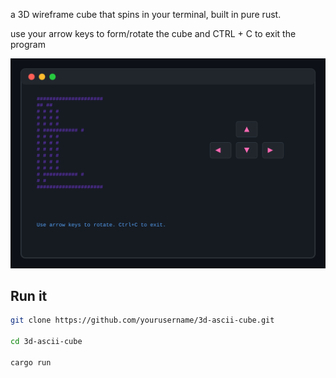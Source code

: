 
a 3D wireframe cube that spins in your terminal, built in pure rust.

use your arrow keys to form/rotate the cube and CTRL + C to exit the program

![Demo](demo.svg)

## Run it
```bash
git clone https://github.com/yourusername/3d-ascii-cube.git

cd 3d-ascii-cube

cargo run
```


